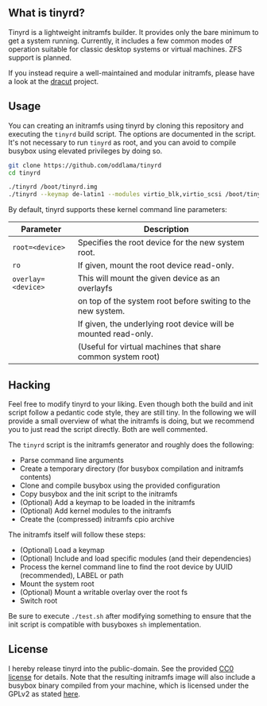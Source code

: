 ## What is tinyrd?

Tinyrd is a lightweight initramfs builder. It provides only the bare minimum
to get a system running. Currently, it includes a few common modes of operation
suitable for classic desktop systems or virtual machines. ZFS support is planned.

If you instead require a well-maintained and modular initramfs, please have a look at the [dracut](https://github.com/dracutdevs/dracut) project.

## Usage

You can creating an initramfs using tinyrd by cloning this repository and
executing the `tinyrd` build script. The options are documented in the script.
It's not necessary to run `tinyrd` as root, and you
can avoid to compile busybox using elevated privileges by doing so.

```bash
git clone https://github.com/oddlama/tinyrd
cd tinyrd

./tinyrd /boot/tinyrd.img
./tinyrd --keymap de-latin1 --modules virtio_blk,virtio_scsi /boot/tinyrd.img
```

By default, tinyrd supports these kernel command line parameters:

| Parameter          | Description                                                     |
|--------------------|-----------------------------------------------------------------|
| `root=<device>`    | Specifies the root device for the new system root.              |
| `ro`               | If given, mount the root device read-only.                      |
| `overlay=<device>` | This will mount the given device as an overlayfs                |
|                    | on top of the system root before switing to the new system.     |
|                    | If given, the underlying root device will be mounted read-only. |
|                    | (Useful for virtual machines that share common system root)     |

## Hacking

Feel free to modify tinyrd to your liking. Even though both the build
and init script follow a pedantic code style, they are still tiny.
In the following we will provide a small overview of what the initramfs
is doing, but we recommend you to just read the script directly. Both are
well commented.

The `tinyrd` script is the initramfs generator and roughly does the following:

- Parse command line arguments
- Create a temporary directory (for busybox compilation and initramfs contents)
- Clone and compile busybox using the provided configuration
- Copy busybox and the init script to the initramfs
- (Optional) Add a keymap to be loaded in the initramfs
- (Optional) Add kernel modules to the initramfs
- Create the (compressed) initramfs cpio archive

The initramfs itself will follow these steps:

- (Optional) Load a keymap
- (Optional) Include and load specific modules (and their dependencies)
- Process the kernel command line to find the root device by UUID (recommended), LABEL or path
- Mount the system root
- (Optional) Mount a writable overlay over the root fs
- Switch root

Be sure to execute `./test.sh` after modifying something to ensure that
the init script is compatible with busyboxes `sh` implementation.

## License

I hereby release tinyrd into the public-domain. See the provided [CC0 license](./LICENSE) for details.
Note that the resulting initramfs image will also include a busybox binary
compiled from your machine, which is licensed under the GPLv2 as stated [here](https://busybox.net/license.html).
